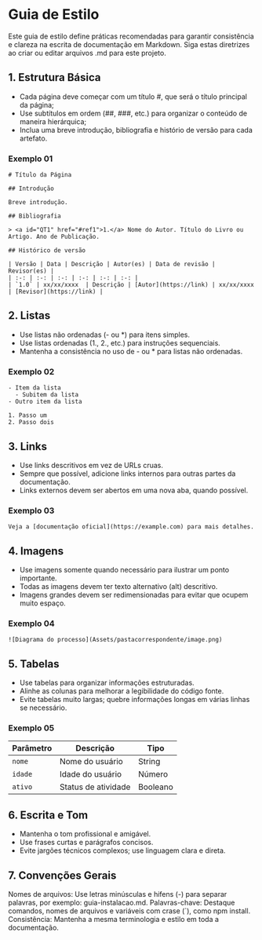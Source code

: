 # Guia de Estilo

Este guia de estilo define práticas recomendadas para garantir consistência e clareza na escrita de documentação em Markdown. Siga estas diretrizes ao criar ou editar arquivos .md para este projeto.

## 1. Estrutura Básica

- Cada página deve começar com um título #, que será o título principal da página;
- Use subtítulos em ordem (##, ###, etc.) para organizar o conteúdo de maneira hierárquica;
- Inclua uma breve introdução, bibliografia e histório de versão para cada artefato.

### Exemplo 01

```
# Título da Página

## Introdução

Breve introdução.

## Bibliografia

> <a id="QT1" href="#ref1">1.</a> Nome do Autor. Título do Livro ou Artigo. Ano de Publicação.

## Histórico de versão

| Versão | Data | Descrição | Autor(es) | Data de revisão | Revisor(es) |
| :-: | :-: | :-: | :-: | :-: | :-: |
| `1.0` | xx/xx/xxxx  | Descrição | [Autor](https://link) | xx/xx/xxxx  | [Revisor](https://link) |

```

## 2. Listas

- Use listas não ordenadas (- ou *) para itens simples.
- Use listas ordenadas (1., 2., etc.) para instruções sequenciais.
- Mantenha a consistência no uso de - ou * para listas não ordenadas.

### Exemplo 02

```
- Item da lista
  - Subitem da lista
- Outro item da lista

1. Passo um
2. Passo dois
```

## 3. Links

- Use links descritivos em vez de URLs cruas.
- Sempre que possível, adicione links internos para outras partes da documentação.
- Links externos devem ser abertos em uma nova aba, quando possível.

### Exemplo 03

```
Veja a [documentação oficial](https://example.com) para mais detalhes.
```

## 4. Imagens

- Use imagens somente quando necessário para ilustrar um ponto importante.
- Todas as imagens devem ter texto alternativo (alt) descritivo.
- Imagens grandes devem ser redimensionadas para evitar que ocupem muito espaço.

### Exemplo 04

```
![Diagrama do processo](Assets/pastacorrespondente/image.png)
```

## 5. Tabelas

- Use tabelas para organizar informações estruturadas.
- Alinhe as colunas para melhorar a legibilidade do código fonte.
- Evite tabelas muito largas; quebre informações longas em várias linhas se necessário.

### Exemplo 05

| Parâmetro | Descrição              | Tipo   |
|-----------|------------------------|--------|
| `nome`    | Nome do usuário        | String |
| `idade`   | Idade do usuário       | Número |
| `ativo`   | Status de atividade    | Booleano |

## 6. Escrita e Tom

- Mantenha o tom profissional e amigável.
- Use frases curtas e parágrafos concisos.
- Evite jargões técnicos complexos; use linguagem clara e direta.

## 7. Convenções Gerais

Nomes de arquivos: Use letras minúsculas e hifens (-) para separar palavras, por exemplo: guia-instalacao.md.
Palavras-chave: Destaque comandos, nomes de arquivos e variáveis com crase (`), como npm install.
Consistência: Mantenha a mesma terminologia e estilo em toda a documentação.

